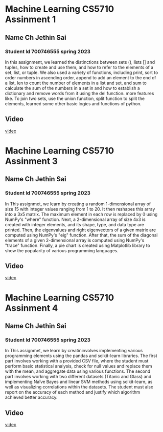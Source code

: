 # Machine Learning CS5710 Assinment 1 
## Name Ch Jethin Sai  
### Student Id 700746555 spring 2023 
In this assignment, we learned the distinctions between sets (), lists [] and tuples, how to create and use them, and how to refer to the elements of a set, list, or tuple. 
We also used a variety of functions, including print, sort to order numbers in ascending order, append to add an element to the end of a list, len to count the number of elements in a list and set, 
and sum to calculate the sum of the numbers in a set in and how to establish a dictionary and remove words from it using the del function. more features like. 
To join two sets, use the union function, split function to split the elements, learned some other basic logics and functions of python.  

## Video
[video](https://drive.google.com/file/d/1KDGvQY3x3cGLkH6AI2bkNqjD8AgKsJCu/view?usp=share_link)

# Machine Learning CS5710 Assinment 3
## Name Ch Jethin Sai  
### Student Id 700746555 spring 2023 
In This assignmet, we learn by creating a random 1-dimensional array of size 15 with integer values ranging from 1 to 20. It then reshapes this array into a 3x5 matrix. The maximum element in each row is replaced by 0 using NumPy's "where" function.
Next, a 2-dimensional array of size 4x3 is created with integer elements, and its shape, type, and data type are printed.
Then, the eigenvalues and right eigenvectors of a given matrix are computed using NumPy's "eig" function.
After that, the sum of the diagonal elements of a given 2-dimensional array is computed using NumPy's "trace" function.
Finally, a pie chart is created using Matplotlib library to show the popularity of various programming languages.

## Video
[video](https://drive.google.com/file/d/1xU7WkgpEShKHmSXubWP7_1FwQHse1kJC/view?usp=share_link)


# Machine Learning CS5710 Assinment 4
## Name Ch Jethin Sai  
### Student Id 700746555 spring 2023 
In This assignmet, we learn by creatininvolves implementing various programming elements using the pandas and scikit-learn libraries. The first part involves working with a provided CSV file, where the student must perform basic statistical analysis, check for null values and replace them with the mean, and aggregate data using various functions. The second part involves working with two different datasets (Titanic and Glass) and implementing Naïve Bayes and linear SVM methods using scikit-learn, as well as visualizing correlations within the datasets. The student must also report on the accuracy of each method and justify which algorithm achieved better accuracy.

## Video
[video](https://drive.google.com/file/d/1ptcyItq4SULrmu45zXylrwf1v9iEQ5Vb/view?usp=share_link)
